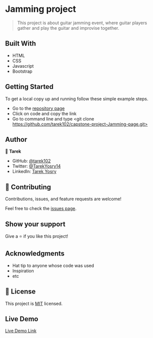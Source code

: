 # Jamming project

> This project is about guitar jamming event, where guitar players gather and play the guitar and improvise together.

## Built With

- HTML
- CSS
- Javascript
- Bootstrap

## Getting Started

To get a local copy up and running follow these simple example steps.

- Go to the [repository page](https://github.com/tarek102/capstone-project-Jamming-page)
- Click on code and copy the link
- Go to command line and type <git clone https://github.com/tarek102/capstone-project-Jamming-page.git>

## Author

👤 **Tarek**

- GitHub: [@tarek102](https://github.com/tarek102)
- Twitter: [@TarekYosry14](https://twitter.com/TarekYosry14)
- LinkedIn: [Tarek Yosry](https://www.linkedin.com/in/tarek-yosry-14866321a/)

## 🤝 Contributing

Contributions, issues, and feature requests are welcome!

Feel free to check the [issues page](https://github.com/tarek102/capstone-project-Jamming-page/issues).

## Show your support

Give a ⭐️ if you like this project!

## Acknowledgments

- Hat tip to anyone whose code was used
- Inspiration
- etc

## 📝 License

This project is [MIT](./MIT.md) licensed.

## Live Demo

[Live Demo Link](https://tarek102.github.io/Portfolio/)
